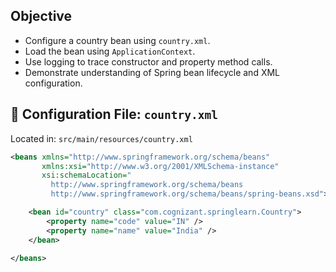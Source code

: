 ##  Objective

- Configure a country bean using `country.xml`.
- Load the bean using `ApplicationContext`.
- Use logging to trace constructor and property method calls.
- Demonstrate understanding of Spring bean lifecycle and XML configuration.


## 🧾 Configuration File: `country.xml`

Located in: `src/main/resources/country.xml`

```xml
<beans xmlns="http://www.springframework.org/schema/beans"
       xmlns:xsi="http://www.w3.org/2001/XMLSchema-instance"
       xsi:schemaLocation="
         http://www.springframework.org/schema/beans
         http://www.springframework.org/schema/beans/spring-beans.xsd">

    <bean id="country" class="com.cognizant.springlearn.Country">
        <property name="code" value="IN" />
        <property name="name" value="India" />
    </bean>

</beans>

